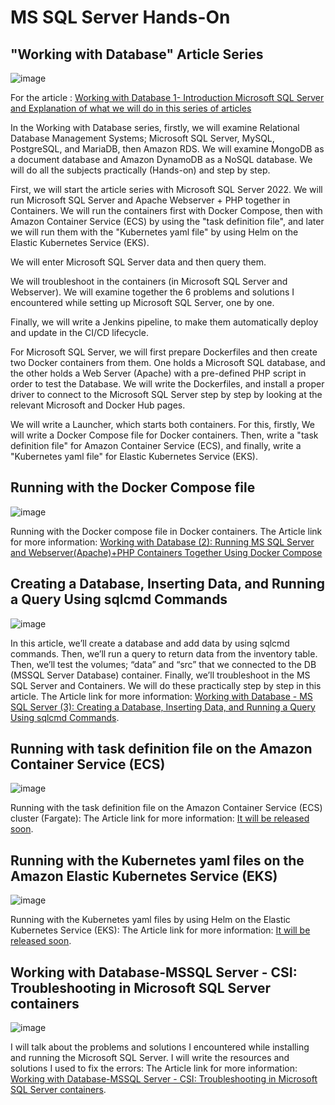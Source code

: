 # MS SQL Server Hands-On


## "Working with Database" Article Series

![image](https://github.com/cmakkaya/mssql-server-handson/assets/110052470/6108280e-f26c-4835-b235-aae80065f7e8)

For the article : [Working with Database 1- Introduction Microsoft SQL Server and Explanation of what we will do in this series of articles](https://cmakkaya.medium.com/working-database-1-introduction-microsoft-sql-server-and-explanation-of-what-we-will-do-in-this-105bebf66a55) 

In the Working with Database series, firstly, we will examine Relational Database Management Systems; Microsoft SQL Server, MySQL, PostgreSQL, and MariaDB, then Amazon RDS. We will examine MongoDB as a document database and Amazon DynamoDB as a NoSQL database. We will do all the subjects practically (Hands-on) and step by step.

First, we will start the article series with Microsoft SQL Server 2022. We will run Microsoft SQL Server and Apache Webserver + PHP together in Containers. We will run the containers first with Docker Compose, then with Amazon Container Service (ECS) by using the "task definition file", and later we will run them with the "Kubernetes yaml file" by using Helm on the Elastic Kubernetes Service (EKS).

We will enter Microsoft SQL Server data and then query them.

We will troubleshoot in the containers (in Microsoft SQL Server and Webserver). We will examine together the 6 problems and solutions I encountered while setting up Microsoft SQL Server, one by one.

Finally, we will write a Jenkins pipeline, to make them automatically deploy and update in the CI/CD lifecycle.

For Microsoft SQL Server, we will first prepare Dockerfiles and then create two Docker containers from them. One holds a Microsoft SQL database, and the other holds a Web Server (Apache) with a pre-defined PHP script in order to test the Database. We will write the Dockerfiles, and install a proper driver to connect to the Microsoft SQL Server step by step by looking at the relevant Microsoft and Docker Hub pages.

We will write a Launcher, which starts both containers. For this, firstly, We will write a Docker Compose file for Docker containers. Then, write a "task definition file" for Amazon Container Service (ECS), and finally, write a "Kubernetes yaml file" for Elastic Kubernetes Service (EKS).


## Running with the Docker Compose file

![image](https://github.com/cmakkaya/mssql-server-handson/assets/110052470/deeb21ab-8861-41d9-ba26-6f42b35b3ec8)

Running with the Docker compose file in Docker containers.
The Article link for more information: [Working with Database (2): Running MS SQL Server and Webserver(Apache)+PHP Containers Together Using Docker Compose](https://cmakkaya.medium.com/working-with-database-2-running-ms-sql-server-and-webserver-apache-php-containers-together-3dea9a263105) 

## Creating a Database, Inserting Data, and Running a Query Using sqlcmd Commands

![image](https://github.com/user-attachments/assets/e8c859b2-4070-4554-b04a-afb1e12fc5e2)

In this article, we’ll create a database and add data by using sqlcmd commands. Then, we’ll run a query to return data from the inventory table. Then, we’ll test the volumes; “data” and “src” that we connected to the DB (MSSQL Server Database) container. Finally, we’ll troubleshoot in the MS SQL Server and Containers.
We will do these practically step by step in this article.
The Article link for more information: [Working with Database - MS SQL Server (3): Creating a Database, Inserting Data, and Running a Query Using sqlcmd Commands](https://cmakkaya.medium.com/working-with-database-ms-sql-server-3-creating-a-database-inserting-data-and-running-a-aa580206cdd6).


## Running with task definition file on the Amazon Container Service (ECS)

![image](https://github.com/cmakkaya/mssql-server-handson/assets/110052470/f4c39eec-2148-404d-aeca-1dd01cf175ac)

Running with the task definition file on the Amazon Container Service (ECS) cluster (Fargate):
The Article link for more information: [It will be released soon]().


## Running with the Kubernetes yaml files on the Amazon Elastic Kubernetes Service (EKS)

![image](https://github.com/cmakkaya/mssql-server-handson/assets/110052470/eb1f2753-c204-43bb-87c0-29a310146202)

Running with the Kubernetes yaml files by using Helm on the Elastic Kubernetes Service (EKS):
The Article link for more information: [It will be released soon]().


## Working with Database-MSSQL Server - CSI: Troubleshooting in Microsoft SQL Server containers

![image](https://github.com/user-attachments/assets/c417351a-8423-4331-a886-cd83de6fed72)

I will talk about the problems and solutions I encountered while installing and running the Microsoft SQL Server. I will write the resources and solutions I used to fix the errors:
The Article link for more information: [Working with Database-MSSQL Server - CSI: Troubleshooting in Microsoft SQL Server containers](https://cmakkaya.medium.com/step-5-csi-troubleshooting-in-microsoft-sql-server-containers-e5c5449443dd).

